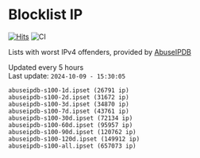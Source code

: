 # Blocklist IP

[![Hits](https://hits.seeyoufarm.com/api/count/incr/badge.svg?url=https%3A%2F%2Fgithub.com%2Fborestad%2Fblocklist-ip%2F&count_bg=%2379C83D&title_bg=%23555555&icon=&icon_color=%23E7E7E7&title=hits&edge_flat=false)](https://hits.seeyoufarm.com)  ![CI](https://img.shields.io/github/workflow/status/borestad/blocklist-ip/CI?style=flat-square)

Lists with worst IPv4 offenders, provided by [AbuseIPDB](https://www.abuseipdb.com/)

<!-- FOOTER-PLACEHOLDER -->
Updated every 5 hours<br>
Last update: `2024-10-09 - 15:30:05`
```
abuseipdb-s100-1d.ipset (26791 ip)
abuseipdb-s100-2d.ipset (31672 ip)
abuseipdb-s100-3d.ipset (34870 ip)
abuseipdb-s100-7d.ipset (43761 ip)
abuseipdb-s100-30d.ipset (72134 ip)
abuseipdb-s100-60d.ipset (95957 ip)
abuseipdb-s100-90d.ipset (120762 ip)
abuseipdb-s100-120d.ipset (149912 ip)
abuseipdb-s100-all.ipset (657073 ip)
```
